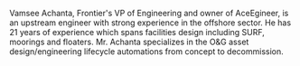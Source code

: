 Vamsee Achanta, Frontier's VP of Engineering and owner of AceEgineer, is an upstream engineer with strong experience in the offshore sector. He has 21 years of experience which spans facilities design including SURF, moorings and floaters. Mr. Achanta specializes in the O&G asset design/engineering lifecycle automations from concept to decommission.
